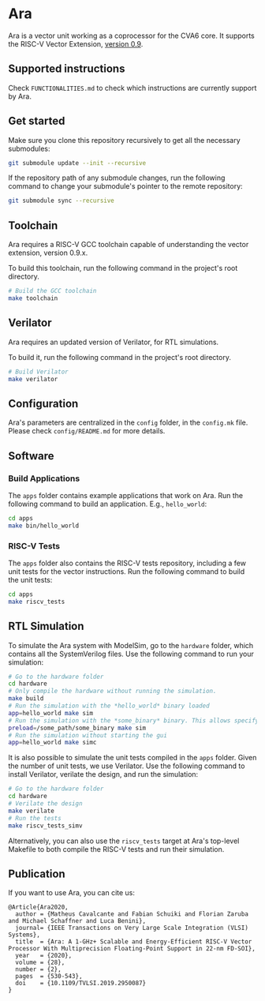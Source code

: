 # Ara

Ara is a vector unit working as a coprocessor for the CVA6 core.
It supports the RISC-V Vector Extension, [version 0.9](https://github.com/riscv/riscv-v-spec/releases/tag/0.9).

## Supported instructions

Check `FUNCTIONALITIES.md` to check which instructions are currently support by Ara.

## Get started

Make sure you clone this repository recursively to get all the necessary submodules:

```bash
git submodule update --init --recursive
```

If the repository path of any submodule changes, run the following command to change your submodule's pointer to the remote repository:

```bash
git submodule sync --recursive
```

## Toolchain

Ara requires a RISC-V GCC toolchain capable of understanding the vector extension, version 0.9.x.

To build this toolchain, run the following command in the project's root directory.

```bash
# Build the GCC toolchain
make toolchain
```

## Verilator

Ara requires an updated version of Verilator, for RTL simulations.

To build it, run the following command in the project's root directory.

```bash
# Build Verilator
make verilator
```

## Configuration

Ara's parameters are centralized in the `config` folder, in the `config.mk` file.
Please check `config/README.md` for more details.

## Software

### Build Applications

The `apps` folder contains example applications that work on Ara. Run the following command to build an application. E.g., `hello_world`:

```bash
cd apps
make bin/hello_world
```

### RISC-V Tests

The `apps` folder also contains the RISC-V tests repository, including a few unit tests for the vector instructions. Run the following command to build the unit tests:

```bash
cd apps
make riscv_tests
```

## RTL Simulation

To simulate the Ara system with ModelSim, go to the `hardware` folder, which contains all the SystemVerilog files. Use the following command to run your simulation:

```bash
# Go to the hardware folder
cd hardware
# Only compile the hardware without running the simulation.
make build
# Run the simulation with the *hello_world* binary loaded
app=hello_world make sim
# Run the simulation with the *some_binary* binary. This allows specifying the full path to the binary
preload=/some_path/some_binary make sim
# Run the simulation without starting the gui
app=hello_world make simc
```

It is also possible to simulate the unit tests compiled in the `apps` folder. Given the number of unit tests, we use Verilator. Use the following command to install Verilator, verilate the design, and run the simulation:

```bash
# Go to the hardware folder
cd hardware
# Verilate the design
make verilate
# Run the tests
make riscv_tests_simv
```

Alternatively, you can also use the `riscv_tests` target at Ara's top-level Makefile to both compile the RISC-V tests and run their simulation.

## Publication

If you want to use Ara, you can cite us:

```
@Article{Ara2020,
  author = {Matheus Cavalcante and Fabian Schuiki and Florian Zaruba and Michael Schaffner and Luca Benini},
  journal= {IEEE Transactions on Very Large Scale Integration (VLSI) Systems},
  title  = {Ara: A 1-GHz+ Scalable and Energy-Efficient RISC-V Vector Processor With Multiprecision Floating-Point Support in 22-nm FD-SOI},
  year   = {2020},
  volume = {28},
  number = {2},
  pages  = {530-543},
  doi    = {10.1109/TVLSI.2019.2950087}
}
```
